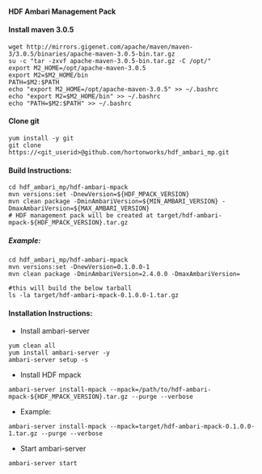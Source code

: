 #### HDF Ambari Management Pack

#### Install maven 3.0.5
```
wget http://mirrors.gigenet.com/apache/maven/maven-3/3.0.5/binaries/apache-maven-3.0.5-bin.tar.gz
su -c "tar -zxvf apache-maven-3.0.5-bin.tar.gz -C /opt/" 
export M2_HOME=/opt/apache-maven-3.0.5
export M2=$M2_HOME/bin
PATH=$M2:$PATH
echo "export M2_HOME=/opt/apache-maven-3.0.5" >> ~/.bashrc
echo "export M2=$M2_HOME/bin" >> ~/.bashrc
echo "PATH=$M2:$PATH" >> ~/.bashrc
```

#### Clone git
```
yum install -y git
git clone https://<git_userid>@github.com/hortonworks/hdf_ambari_mp.git
```

#### Build Instructions:
```
cd hdf_ambari_mp/hdf-ambari-mpack
mvn versions:set -DnewVersion=${HDF_MPACK_VERSION}
mvn clean package -DminAmbariVersion=${MIN_AMBARI_VERSION} -DmaxAmbariVersion=${MAX_AMBARI_VERSION}
# HDF management pack will be created at target/hdf-ambari-mpack-${HDF_MPACK_VERSION}.tar.gz
```

##### Example:
```
cd hdf_ambari_mp/hdf-ambari-mpack
mvn versions:set -DnewVersion=0.1.0.0-1
mvn clean package -DminAmbariVersion=2.4.0.0 -DmaxAmbariVersion=

#this will build the below tarball
ls -la target/hdf-ambari-mpack-0.1.0.0-1.tar.gz
```

#### Installation Instructions:
- Install ambari-server
```
yum clean all
yum install ambari-server -y
ambari-server setup -s
```
- Install HDF mpack
```
ambari-server install-mpack --mpack=/path/to/hdf-ambari-mpack-${HDF_MPACK_VERSION}.tar.gz --purge --verbose
```
  - Example:
```
ambari-server install-mpack --mpack=target/hdf-ambari-mpack-0.1.0.0-1.tar.gz --purge --verbose
```
- Start ambari-server
```
ambari-server start
```
